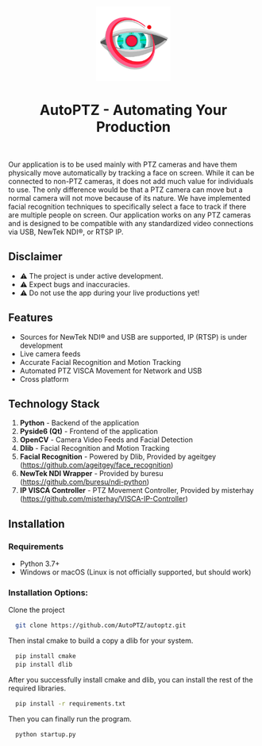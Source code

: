 <p align="center">
<img src="shared/AutoPTZLogo.png" width="150">
</p>
</p>
<h1 align="center">AutoPTZ - Automating Your Production</h3>
<br/>

Our application is to be used mainly with PTZ cameras and have them physically move automatically by tracking a face on screen. While it can be connected to non-PTZ cameras, it does not add much value for individuals to use. The only difference would be that a PTZ camera can move but a normal camera will not move because of its nature. We have implemented facial recognition techniques to specifically select a face to track if there are multiple people on screen. Our application works on any PTZ cameras and is designed to be compatible with any standardized video connections via USB, NewTek NDI®, or RTSP IP. 



## Disclaimer

- ⚠️ The project is under active development.
- ⚠️ Expect bugs and inaccuracies.
- ⚠️ Do not use the app during your live productions yet!
## Features

- Sources for NewTek NDI® and USB are supported, IP (RTSP) is under development
- Live camera feeds
- Accurate Facial Recognition and Motion Tracking
- Automated PTZ VISCA Movement for Network and USB
- Cross platform


## Technology  Stack

1. **Python** - Backend of the application
2. **Pyside6 (Qt)** - Frontend of the application
3. **OpenCV** - Camera Video Feeds and Facial Detection
4. **Dlib** - Facial Recognition and Motion Tracking
5. **Facial Recognition** - Powered by Dlib, Provided by ageitgey (https://github.com/ageitgey/face_recognition)
6. **NewTek NDI Wrapper**  - Provided by buresu (https://github.com/buresu/ndi-python)
7. **IP VISCA Controller** - PTZ Movement Controller, Provided by misterhay (https://github.com/misterhay/VISCA-IP-Controller)


## Installation

### Requirements

- Python 3.7+
- Windows or macOS (Linux is not officially supported, but should work)

### Installation Options:
Clone the project
```bash
  git clone https://github.com/AutoPTZ/autoptz.git
```

Then instal cmake to build a copy a dlib for your system.
```bash
  pip install cmake
  pip install dlib
```

After you successfully install cmake and dlib, you can install the rest of the required libraries.
```bash
  pip install -r requirements.txt
```

Then you can finally run the program.
```bash
  python startup.py
```
    
